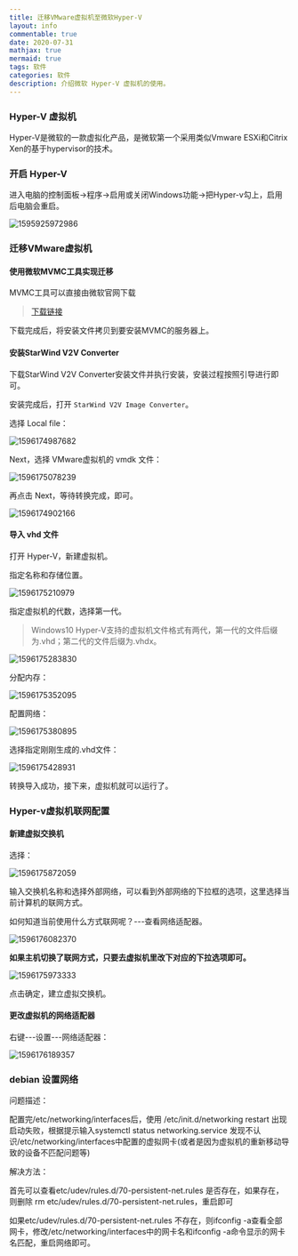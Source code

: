 ```yaml
---
title: 迁移VMware虚拟机至微软Hyper-V
layout: info
commentable: true
date: 2020-07-31
mathjax: true
mermaid: true
tags: 软件
categories: 软件
description: 介绍微软 Hyper-V 虚拟机的使用。
---
```


###  Hyper-V 虚拟机

Hyper-V是微软的一款虚拟化产品，是微软第一个采用类似Vmware ESXi和Citrix Xen的基于hypervisor的技术。

### 开启 Hyper-V

进入电脑的控制面板->程序->启用或关闭Windows功能->把Hyper-v勾上，启用后电脑会重启。

![1595925972986](/images/2020/07/1595925972986.png)

### 迁移VMware虚拟机

#### 使用微软MVMC工具实现迁移

MVMC工具可以直接由微软官网下载

> [下载链接](http://www.microsoft.com/en-us/download/details.aspx?id=42497)

下载完成后，将安装文件拷贝到要安装MVMC的服务器上。

#### 安装StarWind V2V Converter

下载StarWind V2V Converter安装文件并执行安装，安装过程按照引导进行即可。

安装完成后，打开 `StarWind V2V Image Converter`。

选择 Local file：

![1596174987682](/images/2020/07/1596174987682.png)

Next，选择 VMware虚拟机的 vmdk 文件：

![1596175078239](/images/2020/07/1596175078239.png)

再点击 Next，等待转换完成，即可。



![1596174902166](/images/2020/07/1596174902166.png)

#### 导入 vhd 文件

打开 Hyper-V，新建虚拟机。

指定名称和存储位置。

![1596175210979](/images/2020/07/1596175210979.png)

指定虚拟机的代数，选择第一代。

> Windows10 Hyper-V支持的虚拟机文件格式有两代，第一代的文件后缀为.vhd；第二代的文件后缀为.vhdx。

![1596175283830](/images/2020/07/1596175283830.png)

分配内存：

![1596175352095](/images/2020/07/1596175352095.png)

配置网络：

![1596175380895](/images/2020/07/1596175380895.png)

选择指定刚刚生成的.vhd文件：

![1596175428931](/images/2020/07/1596175428931.png)

转换导入成功，接下来，虚拟机就可以运行了。

### Hyper-v虚拟机联网配置

#### 新建虚拟交换机

选择：

![1596175872059](/images/2020/07/1596175872059.png)

输入交换机名称和选择外部网络，可以看到外部网络的下拉框的选项，这里选择当前计算机的联网方式。

如何知道当前使用什么方式联网呢？---查看网络适配器。

![1596176082370](/images/2020/07/1596176082370.png)

**如果主机切换了联网方式，只要去虚拟机里改下对应的下拉选项即可。**

![1596175973333](/images/2020/07/1596175973333.png)

点击确定，建立虚拟交换机。

#### 更改虚拟机的网络适配器

右键---设置---网络适配器：

![1596176189357](/images/2020/07/1596176189357.png)

### debian 设置网络

问题描述：

配置完/etc/networking/interfaces后，使用 /etc/init.d/networking restart 出现启动失败，根据提示输入systemctl status networking.service 发现不认识/etc/networking/interfaces中配置的虚拟网卡(或者是因为虚拟机的重新移动导致的设备不匹配问题等)

解决方法：

首先可以查看etc/udev/rules.d/70-persistent-net.rules 是否存在，如果存在，则删除 rm etc/udev/rules.d/70-persistent-net.rules，重启即可

如果etc/udev/rules.d/70-persistent-net.rules 不存在，则ifconfig -a查看全部网卡，修改/etc/networking/interfaces中的网卡名和ifconfig -a命令显示的网卡名匹配，重启网络即可。

